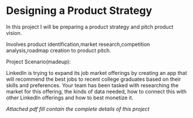 # Designing a Product Strategy

In this project I will be preparing a product strategy and pitch product vision.

Involves product identification,market research,competition analysis,roadmap creation to product pitch.

Project Scenario(madeup):

LinkedIn is trying to expand its job market offerings by creating an app that will recommend the best jobs to recent college graduates based on their skills and preferences.
Your team has been tasked with researching the market for this offering, the kinds of data needed, how to connect this with other LinkedIn offerings and how to best monetize it.

*Attached pdf fill contain the complete details of this project*
